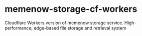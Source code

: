 # memenow-storage-cf-workers
Cloudflare Workers version of memenow storage service. High-performance, edge-based file storage and retrieval system

